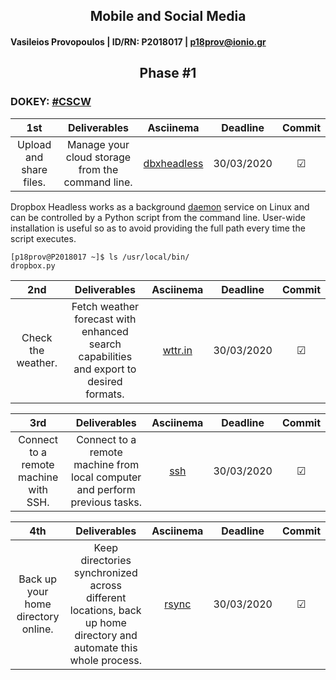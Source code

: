 <h2 align="center">Mobile and Social Media</h2>

#### Vasileios Provopoulos | ID/RN: P2018017 | p18prov@ionio.gr
<h2 align="center">Phase #1</h2>

### DOKEY: [#CSCW](https://github.com/courses-ionio/dokey#cscw)
|           1st           |                   Deliverables                   |                             Asciinema                            |  Deadline  |  Commit  |
|:-----------------------:|:------------------------------------------------:|:----------------------------------------------------------------:|:----------:|:--------:|
| Upload and share files. | Manage your cloud storage from the command line. | [dbxheadless](https://asciinema.org/a/Fgq91gACiXka5sEqOAWVx66nA) | 30/03/2020 | &#x2611; |

Dropbox Headless works as a background [daemon](https://www.dropbox.com/install) service on Linux and can be controlled by a Python script from the command line. User-wide installation is useful so as to avoid providing the full path every time the script executes.
```console
[p18prov@P2018017 ~]$ ls /usr/local/bin/
dropbox.py
```

|         2nd        |                                       Deliverables                                      |                           Asciinema                          |  Deadline  |  Commit  |
|:------------------:|:---------------------------------------------------------------------------------------:|:------------------------------------------------------------:|:----------:|:--------:|
| Check the weather. | Fetch weather forecast with enhanced search capabilities and export to desired formats. | [wttr.in](https://asciinema.org/a/NRX9Aaf2UVoC3ItM2W7QNBo0k) | 30/03/2020 | &#x2611; |

|                  3rd                  |                                 Deliverables                                |                         Asciinema                        |  Deadline  |  Commit  |
|:-------------------------------------:|:---------------------------------------------------------------------------:|:--------------------------------------------------------:|:----------:|:--------:|
| Connect to a remote machine with SSH. | Connect to a remote machine from local computer and perform previous tasks. | [ssh](https://asciinema.org/a/aqMWtB1zOEuUIq0hg6wiGhyUg) | 30/03/2020 | &#x2611; |

|                 4th                 |                                                    Deliverables                                                   |                          Asciinema                         |  Deadline  |  Commit  |
|:-----------------------------------:|:-----------------------------------------------------------------------------------------------------------------:|:----------------------------------------------------------:|:----------:|:--------:|
| Back up your home directory online. | Keep directories synchronized across different locations, back up home directory and automate this whole process. | [rsync](https://asciinema.org/a/6pRQQn8T7j3XBtcvTdKT3M7dr) | 30/03/2020 | &#x2611; |
